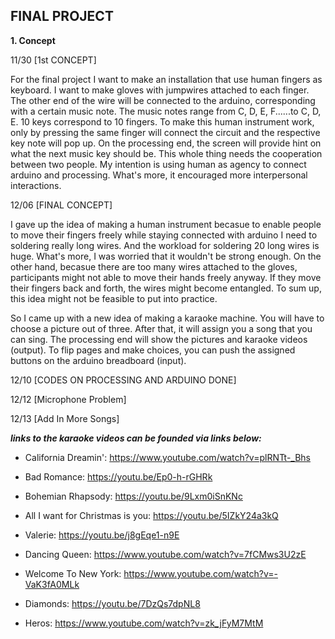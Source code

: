 **FINAL PROJECT**
-------
**1. Concept**

11/30 [1st CONCEPT]

For the final project I want to make an installation that use human fingers as keyboard. I want to make gloves with jumpwires attached to each finger. The other end of the wire will be connected to the arduino, corresponding with a certain music note. The music notes range from C, D, E, F......to C, D, E. 10 keys correspond to 10 fingers. To make this human instrument work, only by pressing the same finger will connect the circuit and the respective key note will pop up. On the processing end, the screen will provide hint on what the next music key should be. This whole thing needs the cooperation between two people. My intention is using human as agency to connect arduino and processing. What's more, it encouraged more interpersonal interactions.

12/06 [FINAL CONCEPT]

I gave up the idea of making a human instrument becasue to enable people to move their fingers freely while staying connected with arduino I need to soldering really long wires. And the workload for soldering 20 long wires is huge. What's more, I was worried that it wouldn't be strong enough. On the other hand, becasue there are too many wires attached to the gloves, participants might not able to move their hands freely anyway. If they move their fingers back and forth, the wires might become entangled. To sum up, this idea might not be feasible to put into practice.

So I came up with a new idea of making a karaoke machine. You will have to choose a picture out of three. After that, it will assign you a song that you can sing. The processing end will show the pictures and karaoke videos (output). To flip pages and make choices, you can push the assigned buttons on the arduino breadboard (input).  

12/10 [CODES ON PROCESSING AND ARDUINO DONE]

12/12 [Microphone Problem]

12/13 [Add In More Songs]





***links to the karaoke videos can be founded via links below:***

- California Dreamin': https://www.youtube.com/watch?v=plRNTt-_Bhs

- Bad Romance: https://youtu.be/Ep0-h-rGHRk

- Bohemian Rhapsody: https://youtu.be/9Lxm0iSnKNc

- All I want for Christmas is you: https://youtu.be/5IZkY24a3kQ

- Valerie: https://youtu.be/j8gEqe1-n9E

- Dancing Queen: https://www.youtube.com/watch?v=7fCMws3U2zE

- Welcome To New York: https://www.youtube.com/watch?v=-VaK3fA0MLk

- Diamonds: https://youtu.be/7DzQs7dpNL8

- Heros: https://www.youtube.com/watch?v=zk_jFyM7MtM
